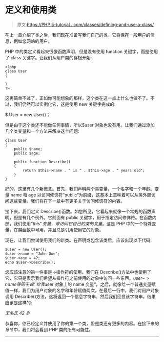 # 定义和使用类

> 原文:[https://PHP 5-tutorial . com/classes/defining-and-use-a-class/](https://php5-tutorial.com/classes/defining-and-using-a-class/)

在上一章介绍了类之后，我们现在准备写我们自己的类。它将保存一般用户的信息，例如您网站的用户。

PHP 中的类定义看起来很像函数声明，但是没有使用 function 关键字，而是使用了 class 关键字。让我们从用户类的存根开始:

```
<?php
class User
{

}
?>
```

这再简单不过了，正如你可能想象的那样，这个类在这一点上什么也做不了。不过，我们仍然可以实例化它，这是使用 new 关键字完成的:

$ User = new User()；

但是由于这个类还不能做任何事情，所以$user 对象也没有用。让我们通过添加几个类变量和一个方法来解决这个问题:

<input type="hidden" name="IL_IN_ARTICLE">

```
class User
{
    public $name;
    public $age;

    public function Describe()
    {
        return $this->name . " is " . $this->age . " years old";
    }
}
```

好的，这里有几个新概念。首先，我们声明两个类变量，一个名字和一个年龄。变量 name 和 age 以访问修饰符“public”为前缀，这基本上意味着可以从类外部访问这些变量。我们将在下一章中有更多关于访问修饰符的内容。

接下来，我们定义 Describe()函数。如您所见，它看起来就像一个常规的函数声明，但是有几个例外。它前面有 public 关键字，用于指定访问修饰符。在函数内部，我们使用“$this”变量，来访问它自己的类的变量。$这是 PHP 中的一个特殊变量，在类函数中可用，并且总是引用使用它的对象。

现在，让我们尝试使用我们的新类。在声明或包含该类后，应该出现以下代码:

```
$user = new User();
$user->name = "John Doe";
$user->age = 42;
echo $user->Describe();
```

您应该注意的第一件事是->操作符的使用。我们在 Describe()方法中也使用了它，它只是表示我们希望从操作符之前使用的对象中访问一些东西。$user->name 等同于说“给我$user 对象上的 name 变量”。之后，就像给一个普通变量赋值一样，我们为用户对象的名字和年龄赋值两次。在最后一行中，我们对用户对象调用 Describe()方法，这将返回一个信息字符串，然后我们回显该字符串。结果应该是这样的:

*无名氏 42 岁*

恭喜你，你已经定义并使用了你的第一个类，但是类还有更多的内容。在接下来的章节中，我们将会看到 PHP 类的所有可能性。

* * *